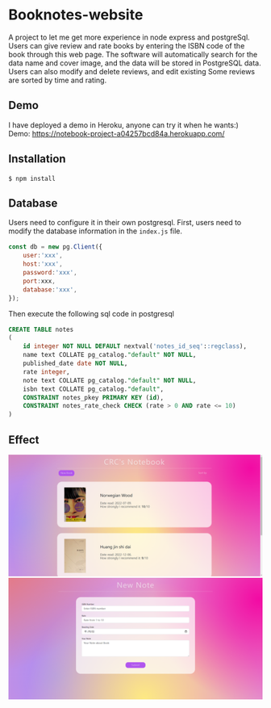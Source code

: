 # Booknotes-website
A project to let me get more experience in node express and postgreSql.
Users can give review and rate books by entering the ISBN code of the book through this web page. The software will automatically search for the data name and cover image, and the data will be stored in PostgreSQL data. Users can also modify and delete reviews, and edit existing Some reviews are sorted by time and rating.
## Demo
I have deployed a demo in Heroku, anyone can try it when he wants:)  
Demo: https://notebook-project-a04257bcd84a.herokuapp.com/
## Installation
```console
$ npm install
```
## Database
Users need to configure it in their own postgresql. First, users need to modify the database information in the `index.js` file.
```js
const db = new pg.Client({
    user:'xxx',
    host:'xxx',
    password:'xxx',
    port:xxx,
    database:'xxx',
});
```
Then execute the following sql code in postgresql
```sql
CREATE TABLE notes
(
    id integer NOT NULL DEFAULT nextval('notes_id_seq'::regclass),
    name text COLLATE pg_catalog."default" NOT NULL,
    published_date date NOT NULL,
    rate integer,
    note text COLLATE pg_catalog."default" NOT NULL,
    isbn text COLLATE pg_catalog."default",
    CONSTRAINT notes_pkey PRIMARY KEY (id),
    CONSTRAINT notes_rate_check CHECK (rate > 0 AND rate <= 10)
)
```
## Effect
![image](https://github.com/Coding-man-Chen/Booknotes-website/blob/main/example.jpg)
![image](https://github.com/Coding-man-Chen/Booknotes-website/blob/main/example_2.jpg)

